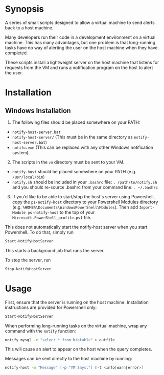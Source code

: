 # Synopsis
A series of small scripts designed to allow a virtual machine to send alerts back to a host machine.

Many developers run their code in a development environment on a virtual machine. This has many advantages,
but one problem is that long-running tasks have no way of alerting the user on the host machine when they
have completed.

These scripts install a lightweight server on the host machine that listens for requests from the VM and
runs a notification program on the host to alert the user.

# Installation

## Windows Installation

1. The following files should be placed somewhere on your PATH:
 * `notify-host-server.bat`
 * `notify-host-server/` (This must be in the same directory as `notify-host-server.bat`)
 * `notifu.exe` (This can be replaced with any other Windows notification system)

2. The scripts in the `vm` directory must be sent to your VM.
 * `notify-host` should be placed somewhere on your PATH (e.g. `/usr/local/bin`)
 * `notify.sh` should be included in your `.bashrc` file:
       `. /path/to/notify.sh`
   and you should re-source .bashrc from your command line:
       `. ~/.bashrc`

3. If you'd like to be able to start/stop the host's server using Powershell, copy the
`ps-notify-host` directory to your Powershell Modules directory (e.g. `%HOME%\Documents\WindowsPowerShell\Modules`).
Then add `Import-Module ps-notify-host` to the top of your `Microsoft.PowerShell_profile.ps1` file.

This does not automatically start the notify-host server when you start Powershell. To do that, simply run
```powershell
Start-NotifyHostServer
```
This starts a background job that runs the server.

To stop the server, run
```powershell
Stop-NotifyHostServer
```

# Usage
First, ensure that the server is running on the host machine. Installation instructions are provided for Powershell only:
```powershell
Start-NotifyHostServer
```

When performing long-running tasks on the virtual machine, wrap any command with the `notify` function:
```bash
notify mysql -e "select * from bigtable" > outfile
```

This will cause an alert to appear on the host when the query completes.

Messages can be sent directly to the host machine by running:
```bash
notify-host -m "Message" [-p "VM Says:"] [-t <info|warn|error>]
```